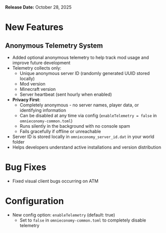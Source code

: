**Release Date:** October 28, 2025

# New Features

## Anonymous Telemetry System

- Added optional anonymous telemetry to help track mod usage and improve future development
- Telemetry collects only:
  - Unique anonymous server ID (randomly generated UUID stored locally)
  - Mod version
  - Minecraft version
  - Server heartbeat (sent hourly when enabled)
- **Privacy First**:
  - Completely anonymous - no server names, player data, or identifying information
  - Can be disabled at any time via config (`enableTelemetry = false` in `omnieconomy-common.toml`)
  - Runs silently in the background with no console spam
  - Fails gracefully if offline or unreachable
- Server ID is stored locally in `omnieconomy_server_id.dat` in your world folder
- Helps developers understand active installations and version distribution

# Bug Fixes

- Fixed visual client bugs occurring on ATM

# Configuration

- New config option: `enableTelemetry` (default: true)
  - Set to `false` in `omnieconomy-common.toml` to completely disable telemetry
